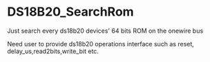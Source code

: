 # DS18B20_SearchRom

Just search every ds18b20 devices' 64 bits ROM on the onewire bus

Need user to provide ds18b20 operations interface such as reset, delay_us,read2bits,write_bit etc. 
